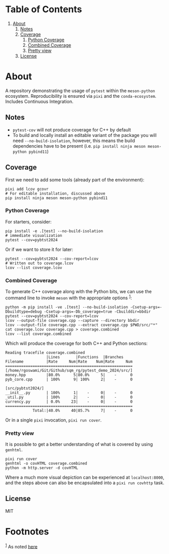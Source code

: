 
# Table of Contents

1.  [About](#org36fd592)
    1.  [Notes](#orgb57234c)
    2.  [Coverage](#org0615afd)
        1.  [Python Coverage](#orgd73d5a7)
        2.  [Combined Coverage](#org7a168bb)
        3.  [Pretty view](#orgb6c435e)
    3.  [License](#orge4d261b)


<a id="org36fd592"></a>

# About

A repository demonstrating the usage of `pytest` within the `meson-python`
ecosystem. Reproducibility is ensured via `pixi` and the `conda-ecosystem`.
Includes Continuous Integration.


<a id="orgb57234c"></a>

## Notes

-   `pytest-cov` will not produce coverage for C++ by default
-   To build and locally install an editable variant of the package you will need
    `--no-build-isolation`, however, this means the build dependencies have to be
    present (i.e. `pip install ninja meson meson-python pybind11`)


<a id="org0615afd"></a>

## Coverage

First we need to add some tools (already part of the environment):

    pixi add lcov gcovr
    # For editable installation, discussed above
    pip install ninja meson meson-python pybind11


<a id="orgd73d5a7"></a>

### Python Coverage

For starters, consider:

    pip install -e .[test] --no-build-isolation
    # immediate visualization
    pytest --cov=pybtst2024

Or if we want to store it for later:

    pytest --cov=pybtst2024 --cov-report=lcov
    # Written out to coverage.lcov
    lcov --list coverage.lcov


<a id="org7a168bb"></a>

### Combined Coverage

To generate C++ coverage along with the Python bits, we can use the command line
to invoke `meson` with the appropriate options <sup><a id="fnr.1" class="footref" href="#fn.1" role="doc-backlink">1</a></sup>:

    python -m pip install -ve .[test] --no-build-isolation -Csetup-args=-Dbuildtype=debug -Csetup-args=-Db_coverage=true -Cbuilddir=bbdir
    pytest --cov=pybtst2024 --cov-report=lcov
    lcov --output-file coverage.cpp --capture --directory bbdir
    lcov --output-file coverage.cpp --extract coverage.cpp $PWD/src/"*"
    cat coverage.lcov coverage.cpp > coverage.combined
    lcov --list coverage.combined

Which will produce the coverage for both C++ and Python sections:

    Reading tracefile coverage.combined
                      |Lines       |Functions  |Branches
    Filename          |Rate     Num|Rate    Num|Rate     Num
    ========================================================
    [/home/rgoswami/Git/Github/sqm_rg/pytest_demo_2024/src/]
    money.hpp         |80.0%      5|80.0%     5|    -      0
    pyb_core.cpp      | 100%      9| 100%     2|    -      0
    
    [src/pybtst2024/]
    __init__.py       | 100%      1|    -     0|    -      0
    _util.py          | 100%      2|    -     0|    -      0
    currency.py       | 0.0%     23|    -     0|    -      0
    ========================================================
                Total:|40.0%     40|85.7%     7|    -      0

Or in a single `pixi` invocation, `pixi run cover`.


<a id="orgb6c435e"></a>

### Pretty view

It is possible to get a better understanding of what is covered by using `genhtml`.

    pixi run cover
    genhtml -o covHTML coverage.combined
    python -m http.server -d covHTML

Where a much more visual depiction can be experienced at `localhost:8000`, and
the steps above can also be encapsulated into a `pixi run covhttp` task.


<a id="orge4d261b"></a>

## License

MIT


# Footnotes

<sup><a id="fn.1" href="#fnr.1">1</a></sup> As noted [here](https://github.com/pybind/pybind11/discussions/4141#discussioncomment-7068063)
